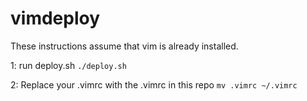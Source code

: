 vimdeploy
========

These instructions assume that vim is already installed.

1: run deploy.sh
`./deploy.sh`

2: Replace your .vimrc with the .vimrc in this repo
`mv .vimrc ~/.vimrc`


